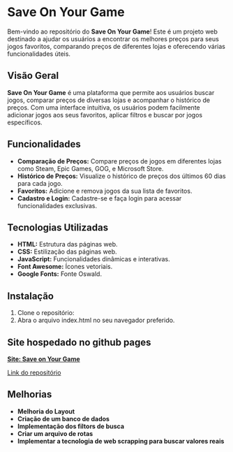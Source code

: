 # Save On Your Game

Bem-vindo ao repositório do **Save On Your Game**! Este é um projeto web destinado a ajudar os usuários a encontrar os melhores preços para seus jogos favoritos, comparando preços de diferentes lojas e oferecendo várias funcionalidades úteis.

## Visão Geral

**Save On Your Game** é uma plataforma que permite aos usuários buscar jogos, comparar preços de diversas lojas e acompanhar o histórico de preços. Com uma interface intuitiva, os usuários podem facilmente adicionar jogos aos seus favoritos, aplicar filtros e buscar por jogos específicos.

## Funcionalidades

- **Comparação de Preços:** Compare preços de jogos em diferentes lojas como Steam, Epic Games, GOG, e Microsoft Store.
- **Histórico de Preços:** Visualize o histórico de preços dos últimos 60 dias para cada jogo.
- **Favoritos:** Adicione e remova jogos da sua lista de favoritos.
- **Cadastro e Login:** Cadastre-se e faça login para acessar funcionalidades exclusivas.

## Tecnologias Utilizadas

- **HTML:** Estrutura das páginas web.
- **CSS:** Estilização das páginas web.
- **JavaScript:** Funcionalidades dinâmicas e interativas.
- **Font Awesome:** Ícones vetoriais.
- **Google Fonts:** Fonte Oswald.

## Instalação

1. Clone o repositório:
2. Abra o arquivo index.html no seu navegador preferido.

## Site hospedado no github pages

**[Site: Save on Your Game](https://felipem-f.github.io/modelo_landing_page.github.io/)**

[Link do repositório](https://github.com/FelipeM-F/modelo_landing_page.github.io) 

## Melhorias

- **Melhoria do Layout**
- **Criação de um banco de dados**
- **Implementação dos filtors de busca**
- **Criar um arquivo de rotas**
- **Implementar a tecnologia de web scrapping para buscar valores reais**
